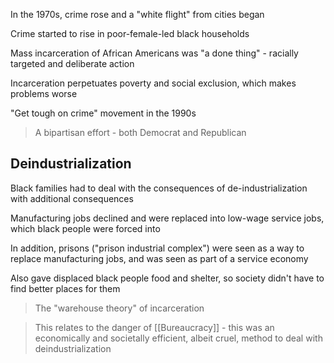 In the 1970s, crime rose and a "white flight" from cities began

Crime started to rise in poor-female-led black households

Mass incarceration of African Americans was "a done thing" - racially targeted and deliberate action

Incarceration perpetuates poverty and social exclusion, which makes problems worse

"Get tough on crime" movement in the 1990s

> A bipartisan effort - both Democrat and Republican

## Deindustrialization

Black families had to deal with the consequences of de-industrialization with additional consequences

Manufacturing jobs declined and were replaced into low-wage service jobs, which black people were forced into 

In addition, prisons ("prison industrial complex") were seen as a way to replace manufacturing jobs, and was seen as part of a service economy

Also gave displaced black people food and shelter, so society didn't have to find better places for them

> The "warehouse theory" of incarceration

> This relates to the danger of [[Bureaucracy]] - this was an economically and societally efficient, albeit cruel, method to deal with deindustrialization
